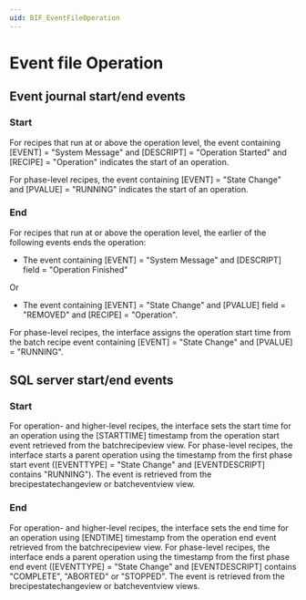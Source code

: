 ```yaml
---
uid: BIF_EventFileOperation
---
```


# Event file Operation

## Event journal start/end events

### Start

For recipes that run at or above the operation level, the event containing [EVENT] = "System Message" and [DESCRIPT] = "Operation Started" and [RECIPE] = "Operation" indicates the start of an operation.

For phase-level recipes, the event containing [EVENT] = "State Change" and [PVALUE] = "RUNNING" indicates the start of an operation.

### End

For recipes that run at or above the operation level, the earlier of the following events ends the operation:

* The event containing [EVENT] = "System Message" and [DESCRIPT] field = "Operation Finished"

Or

* The event containing [EVENT] = "State Change" and [PVALUE] field = "REMOVED" and [RECIPE] = "Operation".

For phase-level recipes, the interface assigns the operation start time from the batch recipe event containing [EVENT] = "State Change" and [PVALUE] = "RUNNING".

## SQL server start/end events

### Start

For operation- and higher-level recipes, the interface sets the start time for an operation using the [STARTTIME] timestamp from the operation start event retrieved from the batchrecipeview view. For phase-level recipes, the interface starts a parent operation using the timestamp from the first phase start event ([EVENTTYPE] = "State Change" and [EVENTDESCRIPT] contains "RUNNING"). The event is retrieved from the brecipestatechangeview or batcheventview view.

### End

For operation- and higher-level recipes, the interface sets the end time for an operation using [ENDTIME] timestamp from the operation end event retrieved from the batchrecipeview view. For phase-level recipes, the interface ends a parent operation using the timestamp from the first phase end event ([EVENTTYPE] = "State Change" and [EVENTDESCRIPT] contains "COMPLETE", "ABORTED" or "STOPPED". The event is retrieved from the brecipestatechangeview or batcheventview views.
